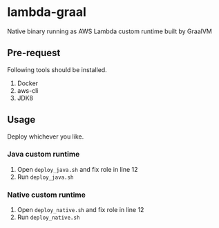# lambda-graal
Native binary running as AWS Lambda custom runtime built by GraalVM 

## Pre-request

Following tools should be installed.

1. Docker
2. aws-cli
3. JDK8

## Usage

Deploy whichever you like.

### Java custom runtime

1. Open `deploy_java.sh` and fix role in line 12
2. Run `deploy_java.sh`

### Native custom runtime
1. Open `deploy_native.sh` and fix role in line 12
2. Run `deploy_native.sh`
